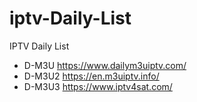 # iptv-Daily-List
IPTV Daily List
- D-M3U   https://www.dailym3uiptv.com/ <br>
- D-M3U2  https://en.m3uiptv.info/
- D-M3U3  https://www.iptv4sat.com/
